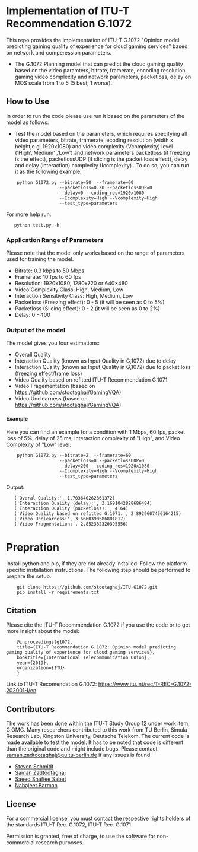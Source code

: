 # Implementation of ITU-T Recommendation G.1072 

This repo provides the implementation of ITU-T G.1072 "Opinion model predicting gaming quality of experience for cloud gaming services" based on network and comperession parameters. 

- The G.1072 Planning model that can predict the cloud gaming quality based on the video paramters, bitrate, framerate, encoding resolution, gaming video complexity and network parameters, packetloss, delay on MOS scale from 1 to 5 (5 best, 1 worse). 

## How to Use
In order to run the code please use run it based on the parameters of the model as follows:

- Test the model based on the parameters, which requires specifying all video parameters, bitrate, framerate, ecoding resolution (width x height,e.g. 1920x1080) and video complexity (Vcomplexity) level ('High','Medium' ,'Low') and network parameters packetloss (if freezing is the effect), packetlossUDP (if slicing is the packet loss effect), delay and delay (interaction) complexity (Icomplexity) .  To do so, you can run it as the following example:

```
    python G1072.py --bitrate=50  --framerate=60  
                    --packetloss=0.20 --packetlossUDP=0 
                    --delay=0 --coding_res=1920x1080  
                    --Icomplexity=High --Vcomplexity=High  
                    --test_type=parameters
```

 For more help run:
 ```
    python test.py -h
```

### Application Range of Parameters 

Please note that the model only works based on the range of parameters used for training the model. 
- Bitrate: 0.3 kbps to 50 Mbps
- Framerate: 10 fps to 60 fps
- Resolution: 1920x1080, 1280x720 or 640×480
- Video Complexity Class: High, Medium, Low
- Interaction Sensitivity Class: High, Medium, Low
- Packetloss (Freezing effect): 0 - 5 (it will be seen as 0 to 5%)
- Packetloss (Slicing effect): 0 - 2 (it will be seen as 0 to 2%)
- Delay: 0 - 400


### Output of the model
The model gives you four estimations: 
- Overall Quality
- Interaction Quality (known as Input Quality in G,1072) due to delay
- Interaction Quality (known as Input Quality in G,1072) due to packet loss (freezing effect/frame loss)
- Video Quality based on refitted ITU-T Recommendation G.1071 
- Video Fragementation (based on https://github.com/stootaghaj/GamingVQA)
- Video Unclearness (based on https://github.com/stootaghaj/GamingVQA)

#### Example 
Here you can find an example for a condition with 1 Mbps, 60 fps, packet loss of 5%, delay of 25 ms, Interaction complexity of "High", and Video Complexity of "Low" level:
```
    python G1072.py --bitrate=2  --framerate=60  
                    --packetloss=0 --packetlossUDP=0 
                    --delay=200 --coding_res=1920x1080  
                    --Icomplexity=High --Vcomplexity=High  
                    --test_type=parameters
```
Output: 

 ```
    ('Overal Quality:', 1.703640262361372)
    ('Interaction Quality (delay):', 3.1691042828686484)
    ('Interaction Quality (packetloss):', 4.64)
    ('Video Quality based on refitted G.1071:', 2.8929607456164215)
    ('Video Unclearness:', 3.6660390586801817)
    ('Video Fragmentation:', 2.852382320395556)
 ```

# Prepration 
Install python and pip, if they are not already installed. Follow the platform specific installation instructions. The following step should be performed to prepare the setup.
```
    git clone https://github.com/stootaghaj/ITU-G1072.git 
    pip install -r requirements.txt
```


## Citation 
Please cite the ITU-T Recommendation G.1072 if you use the code or to get more insight about the model:
```
    @inproceedings{g1072,
    title={ITU-T Recommendation G.1072: Opinion model predicting gaming quality of experience for cloud gaming services},
    booktitle={International Telecommunication Union},
    year={2019},
    organization={ITU}
    }
```

Link to ITU-T Recomendation G.1072: https://www.itu.int/rec/T-REC-G.1072-202001-I/en

## Contributors 

The work has been done within the ITU-T Study Group 12 under work item, G.OMG. Many researchers contributed to this work from TU Berlin, Simula Research Lab, Kingston University, Deutsche Telekom.
The current code is made available to test the model. It has to be noted that code is different than the original code and might include bugs. Please contact saman.zadtootaghaj@qu.tu-berlin.de if any issues is found. 

- [Steven Schmidt](https://www.qu.tu-berlin.de/menue/team/researchers/steven_schmidt/)
- [Saman Zadtootaghaj](https://www.qu.tu-berlin.de/menue/team/researchers/zadtootahaj_saman/)
- [Saeed Shafiee Sabet](https://www.qu.tu-berlin.de/menue/team/researchers/saeed/)
- [Nabajeet Barman](https://www.kingston.ac.uk/staff/profile/dr-nabajeet-barman-120/)

## License 

For a commercial license, you must contact the respective rights holders of the standards ITU-T Rec. G.1072, ITU-T Rec. G.1071. 

Permission is granted, free of charge, to use the software for non-commercial research purposes.

